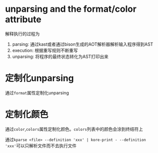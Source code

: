 # unparsing and the format/color attribute

解释执行的过程为

1. parsing: 通过kast或者通过bison生成的AOT解析器解析输入程序得到AST
2. execution: 根据重写规则不断重写
3. unparsing: 将程序的最终状态转化为AST打印出来

# 定制化unparsing

通过`format`属性定制化unparsing

# 定制化颜色

通过`color`,`colors`属性定制化颜色。`colors`列表中的颜色会涂到终结符上

通过`kparse <file> --definition 'xxx' | kore-print - --definition 'xxx'`可以只解析文件而不去执行文件

